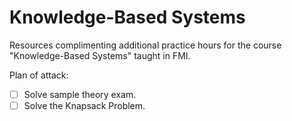 # Knowledge-Based Systems

Resources complimenting additional practice hours for the course "Knowledge-Based Systems" taught in FMI.

Plan of attack:

- [ ] Solve sample theory exam.
- [ ] Solve the Knapsack Problem.
